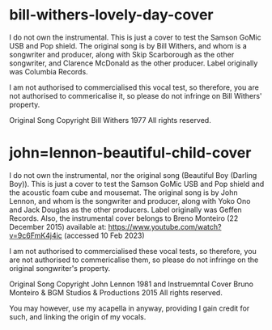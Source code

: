 # bill-withers-lovely-day-cover
I do not own the instrumental. This is just a cover to test the Samson GoMic USB and Pop shield.
The original song is by Bill Withers, and whom is a songwriter and producer,
along with Skip Scarborough as the other songwriter, and Clarence McDonald as the other producer.
Label originally was Columbia Records.

I am not authorised to commercialised this vocal test, so therefore, you are not authorised to commericalise it, so please do not infringe on Bill Withers' property.

Original Song Copyright Bill Withers 1977
All rights reserved.

# john=lennon-beautiful-child-cover
I do not own the instrumental, nor the original song (Beautiful Boy (Darling Boy)). This is just a cover to test the Samson GoMic USB and Pop shield and the acoustic foam cube and mousemat.
The original song is by John Lennon, and whom is the songwriter and producer,
along with Yoko Ono and Jack Douglas as the other producers.
Label originally was Geffen Records.
Also, the instrumental cover belongs to Breno Monteiro (22 December 2015) available at: https://www.youtube.com/watch?v=9c6FmK4j4ic (accessed 10 Feb 2023)

I am not authorised to commercialised these vocal tests, so therefore, you are not authorised to commericalise them, so please do not infringe on the original songwriter's property.

Original Song Copyright John Lennon 1981 and Instruemntal Cover Bruno Monteiro & BGM Studios & Productions 2015
All rights reserved.

You may however, use my acapella in anyway, providing I gain credit for such, and linking the origin of my vocals.
